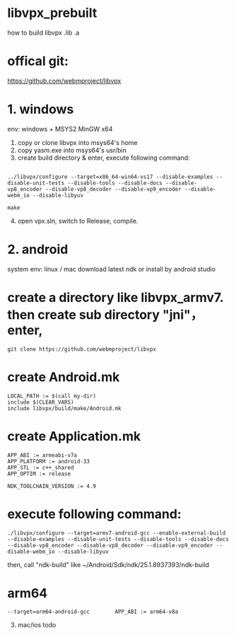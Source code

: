# libvpx_prebuilt
how to build libvpx .lib .a

# offical git:
https://github.com/webmproject/libvpx

# 1. windows
env: windows + MSYS2 MinGW x64

1. copy or clone libvpx into msys64's home
2. copy yasm.exe into  msys64's usr/bin
3. create build directory & enter, execute following command:
```

../libvpx/configure --target=x86_64-win64-vs17 --disable-examples --disable-unit-tests --disable-tools --disable-docs --disable-vp8_encoder --disable-vp8_decoder --disable-vp9_encoder --disable-webm_io --disable-libyuv

make

```
4. open vpx.sln, switch to Release, compile.


# 2. android
system env: linux / mac
download latest ndk or install by android studio

# create a directory like libvpx_armv7.  then create sub directory "jni"，enter,
```
git clone https://github.com/webmproject/libvpx
```

# create Android.mk
```
LOCAL_PATH := $(call my-dir)
include $(CLEAR_VARS)
include libvpx/build/make/Android.mk
```

# create Application.mk
```
APP_ABI := armeabi-v7a
APP_PLATFORM := android-33
APP_STL := c++_shared
APP_OPTIM := release

NDK_TOOLCHAIN_VERSION := 4.9
```

# execute following command:
```
./libvpx/configure --target=armv7-android-gcc --enable-external-build --disable-examples --disable-unit-tests --disable-tools --disable-docs --disable-vp8_encoder --disable-vp8_decoder --disable-vp9_encoder --disable-webm_io --disable-libyuv
```

then, call "ndk-build" like   ~/Android/Sdk/ndk/25.1.8937393/ndk-build 

# arm64
```
--target=arm64-android-gcc        APP_ABI := arm64-v8a
```

3. mac/ios
todo
